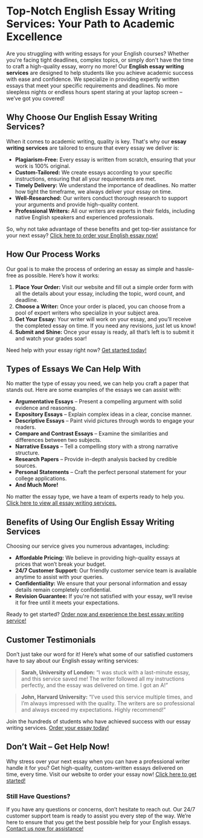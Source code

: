 # Top-Notch English Essay Writing Services: Your Path to Academic Excellence

Are you struggling with writing essays for your English courses? Whether you're facing tight deadlines, complex topics, or simply don't have the time to craft a high-quality essay, worry no more! Our **English essay writing services** are designed to help students like you achieve academic success with ease and confidence. We specialize in providing expertly written essays that meet your specific requirements and deadlines. No more sleepless nights or endless hours spent staring at your laptop screen – we’ve got you covered!

## Why Choose Our English Essay Writing Services?

When it comes to academic writing, quality is key. That's why our **essay writing services** are tailored to ensure that every essay we deliver is:

- **Plagiarism-Free:** Every essay is written from scratch, ensuring that your work is 100% original.
- **Custom-Tailored:** We create essays according to your specific instructions, ensuring that all your requirements are met.
- **Timely Delivery:** We understand the importance of deadlines. No matter how tight the timeframe, we always deliver your essay on time.
- **Well-Researched:** Our writers conduct thorough research to support your arguments and provide high-quality content.
- **Professional Writers:** All our writers are experts in their fields, including native English speakers and experienced professionals.

So, why not take advantage of these benefits and get top-tier assistance for your next essay? [Click here to order your English essay now!](https://tinyurl.com/topessay?keyword=english+essay+writing+services)

## How Our Process Works

Our goal is to make the process of ordering an essay as simple and hassle-free as possible. Here’s how it works:

1. **Place Your Order:** Visit our website and fill out a simple order form with all the details about your essay, including the topic, word count, and deadline.
2. **Choose a Writer:** Once your order is placed, you can choose from a pool of expert writers who specialize in your subject area.
3. **Get Your Essay:** Your writer will work on your essay, and you’ll receive the completed essay on time. If you need any revisions, just let us know!
4. **Submit and Shine:** Once your essay is ready, all that’s left is to submit it and watch your grades soar!

Need help with your essay right now? [Get started today!](https://tinyurl.com/topessay?keyword=english+essay+writing+services)

## Types of Essays We Can Help With

No matter the type of essay you need, we can help you craft a paper that stands out. Here are some examples of the essays we can assist with:

- **Argumentative Essays** – Present a compelling argument with solid evidence and reasoning.
- **Expository Essays** – Explain complex ideas in a clear, concise manner.
- **Descriptive Essays** – Paint vivid pictures through words to engage your readers.
- **Compare and Contrast Essays** – Examine the similarities and differences between two subjects.
- **Narrative Essays** – Tell a compelling story with a strong narrative structure.
- **Research Papers** – Provide in-depth analysis backed by credible sources.
- **Personal Statements** – Craft the perfect personal statement for your college applications.
- **And Much More!**

No matter the essay type, we have a team of experts ready to help you. [Click here to view all essay writing services.](https://tinyurl.com/topessay?keyword=english+essay+writing+services)

## Benefits of Using Our English Essay Writing Services

Choosing our service gives you numerous advantages, including:

- **Affordable Pricing:** We believe in providing high-quality essays at prices that won’t break your budget.
- **24/7 Customer Support:** Our friendly customer service team is available anytime to assist with your queries.
- **Confidentiality:** We ensure that your personal information and essay details remain completely confidential.
- **Revision Guarantee:** If you're not satisfied with your essay, we’ll revise it for free until it meets your expectations.

Ready to get started? [Order now and experience the best essay writing service!](https://tinyurl.com/topessay?keyword=english+essay+writing+services)

## Customer Testimonials

Don’t just take our word for it! Here’s what some of our satisfied customers have to say about our English essay writing services:

> **Sarah, University of London:** “I was stuck with a last-minute essay, and this service saved me! The writer followed all my instructions perfectly, and the essay was delivered on time. I got an A!”

> **John, Harvard University:** “I’ve used this service multiple times, and I’m always impressed with the quality. The writers are so professional and always exceed my expectations. Highly recommend!”

Join the hundreds of students who have achieved success with our essay writing services. [Order your essay today!](https://tinyurl.com/topessay?keyword=english+essay+writing+services)

## Don’t Wait – Get Help Now!

Why stress over your next essay when you can have a professional writer handle it for you? Get high-quality, custom-written essays delivered on time, every time. Visit our website to order your essay now! [Click here to get started!](https://tinyurl.com/topessay?keyword=english+essay+writing+services)

### Still Have Questions?

If you have any questions or concerns, don’t hesitate to reach out. Our 24/7 customer support team is ready to assist you every step of the way. We’re here to ensure that you get the best possible help for your English essays. [Contact us now for assistance!](https://tinyurl.com/topessay?keyword=english+essay+writing+services)
